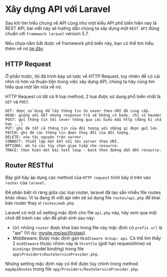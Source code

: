 # Xây dựng API với Laravel

Sau khi tìm hiểu chung về API cũng như một kiểu API phổ biến hiện nay là REST API, bài viết này sẽ hướng dẫn chúng ta xây dựng một `REST API` đúng chuẩn với `framework laravel` version 5.7.

Nếu chưa nắm bắt được về framework phổ biến này, bạn có thể tìm hiểu thêm về nó [tại đây](http://laravel.com.vn/docs/5.7).

## HTTP Request

Ở phần trước, tôi đã trình bày sơ lược về HTTP Request, tuy nhiên đễ có cái nhìn rõ hơn và thuận tiện trong việc xây dựng API, chúng ta hãy cùng tìm hiểu qua một lần nữa về nó.

HTTP Request có tất cả 9 loại method, 2 loại được sử dụng phổ biển nhất là `GET` và `POST`.

```
GET: được sử dụng để lấy thông tin từ sever theo URI đã cung cấp.
HEAD: giống với GET nhưng response trả về không có body, chỉ có header
POST: gửi thông tin tới sever thông qua các biểu mẫu http (đăng kí chả hạn ...)
PUT: ghi đè tất cả thông tin của đối tượng với những gì được gửi lên
PATCH: ghi đè các thông tin được thay đổi của đối tượng.
DELETE: xóa tài nguyên trên server.
CONNECT: thiết lập một kết nối tới server theo URI.
OPTIONS: mô tả các tùy chọn giao tiếp cho resource.
TRACE: thực hiện một bài test loop - back theo đường dẫn đến resource.
```

## Router RESTful

Bây giờ hãy áp dụng các method của `HTTP request` trình bày ở trên vào `router` của `laravel`.

Để phân biệt rõ ràng giữa các loại router, laravel đã tạo sẵn nhiều file routes khác nhau. Vì ta đang đi viết api nên sẽ sử dụng file `routes/api.php` để khai báo router thay vì `routes/web.php`.

Laravel có một số setting mặc định cho file `api.php` này, hãy xem qua một chút để tránh các vấn đề phát sinh sau này:

* Url: những `router` được khai báo trong file này mặc định có `prefix url` là "api" (Ví dụ: [mysite.me/api/firstapi](#)).
* Middleware: Được mặc định gán `Middleware Group: api`. Có thể tìm thấy 2 `middleware` thuộc nhóm này là `throttle` (giới hạn request/time) và `bindings` (model binding) trong file `app\Providers\RouteServiceProvider.php`.

Những setting mặc định này có thể được tùy chỉnh trong method `mapApiRoutes` trong file `app/Providers/RouteServiceProvider.php`.
